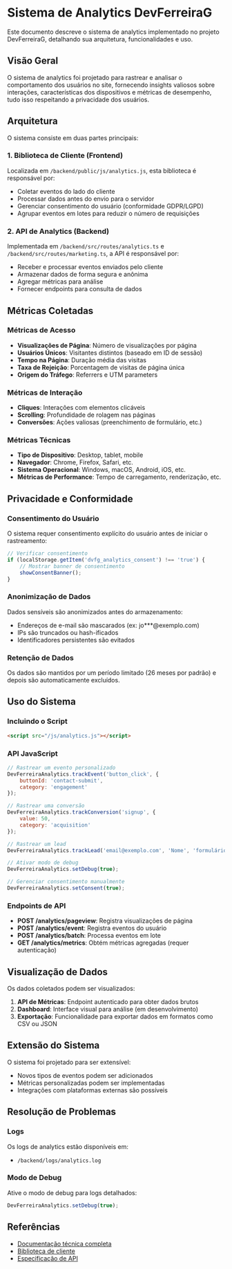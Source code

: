 # Sistema de Analytics DevFerreiraG

Este documento descreve o sistema de analytics implementado no projeto DevFerreiraG, detalhando sua arquitetura, funcionalidades e uso.

## Visão Geral

O sistema de analytics foi projetado para rastrear e analisar o comportamento dos usuários no site, fornecendo insights valiosos sobre interações, características dos dispositivos e métricas de desempenho, tudo isso respeitando a privacidade dos usuários.

## Arquitetura

O sistema consiste em duas partes principais:

### 1. Biblioteca de Cliente (Frontend)

Localizada em `/backend/public/js/analytics.js`, esta biblioteca é responsável por:

- Coletar eventos do lado do cliente
- Processar dados antes do envio para o servidor
- Gerenciar consentimento do usuário (conformidade GDPR/LGPD)
- Agrupar eventos em lotes para reduzir o número de requisições

### 2. API de Analytics (Backend)

Implementada em `/backend/src/routes/analytics.ts` e `/backend/src/routes/marketing.ts`, a API é responsável por:

- Receber e processar eventos enviados pelo cliente
- Armazenar dados de forma segura e anônima
- Agregar métricas para análise
- Fornecer endpoints para consulta de dados

## Métricas Coletadas

### Métricas de Acesso

- **Visualizações de Página**: Número de visualizações por página
- **Usuários Únicos**: Visitantes distintos (baseado em ID de sessão)
- **Tempo na Página**: Duração média das visitas
- **Taxa de Rejeição**: Porcentagem de visitas de página única
- **Origem do Tráfego**: Referrers e UTM parameters

### Métricas de Interação

- **Cliques**: Interações com elementos clicáveis
- **Scrolling**: Profundidade de rolagem nas páginas
- **Conversões**: Ações valiosas (preenchimento de formulário, etc.)

### Métricas Técnicas

- **Tipo de Dispositivo**: Desktop, tablet, mobile
- **Navegador**: Chrome, Firefox, Safari, etc.
- **Sistema Operacional**: Windows, macOS, Android, iOS, etc.
- **Métricas de Performance**: Tempo de carregamento, renderização, etc.

## Privacidade e Conformidade

### Consentimento do Usuário

O sistema requer consentimento explícito do usuário antes de iniciar o rastreamento:

```javascript
// Verificar consentimento
if (localStorage.getItem('dvfg_analytics_consent') !== 'true') {
    // Mostrar banner de consentimento
    showConsentBanner();
}
```

### Anonimização de Dados

Dados sensíveis são anonimizados antes do armazenamento:

- Endereços de e-mail são mascarados (ex: jo***@exemplo.com)
- IPs são truncados ou hash-ificados
- Identificadores persistentes são evitados

### Retenção de Dados

Os dados são mantidos por um período limitado (26 meses por padrão) e depois são automaticamente excluídos.

## Uso do Sistema

### Incluindo o Script

```html
<script src="/js/analytics.js"></script>
```

### API JavaScript

```javascript
// Rastrear um evento personalizado
DevFerreiraAnalytics.trackEvent('button_click', { 
    buttonId: 'contact-submit',
    category: 'engagement'
});

// Rastrear uma conversão
DevFerreiraAnalytics.trackConversion('signup', {
    value: 50,
    category: 'acquisition'
});

// Rastrear um lead
DevFerreiraAnalytics.trackLead('email@exemplo.com', 'Nome', 'formulário de contato');

// Ativar modo de debug
DevFerreiraAnalytics.setDebug(true);

// Gerenciar consentimento manualmente
DevFerreiraAnalytics.setConsent(true);
```

### Endpoints de API

- **POST /analytics/pageview**: Registra visualizações de página
- **POST /analytics/event**: Registra eventos do usuário
- **POST /analytics/batch**: Processa eventos em lote
- **GET /analytics/metrics**: Obtém métricas agregadas (requer autenticação)

## Visualização de Dados

Os dados coletados podem ser visualizados:

1. **API de Métricas**: Endpoint autenticado para obter dados brutos
2. **Dashboard**: Interface visual para análise (em desenvolvimento)
3. **Exportação**: Funcionalidade para exportar dados em formatos como CSV ou JSON

## Extensão do Sistema

O sistema foi projetado para ser extensível:

- Novos tipos de eventos podem ser adicionados
- Métricas personalizadas podem ser implementadas
- Integrações com plataformas externas são possíveis

## Resolução de Problemas

### Logs

Os logs de analytics estão disponíveis em:

- `/backend/logs/analytics.log`

### Modo de Debug

Ative o modo de debug para logs detalhados:

```javascript
DevFerreiraAnalytics.setDebug(true);
```

## Referências

- [Documentação técnica completa](/backend/src/routes/analytics.ts)
- [Biblioteca de cliente](/backend/public/js/analytics.js)
- [Especificação de API](/backend/src/routes/README.md) 